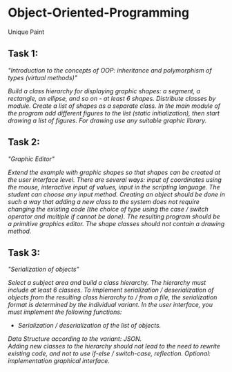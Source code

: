 # Object-Oriented-Programming
Unique Paint

## Task 1:
*"Introduction to the concepts of OOP: inheritance and polymorphism of types (virtual methods)"*  

*Build a class hierarchy for displaying graphic shapes: a segment, a rectangle, an ellipse, and so on - at least 6 shapes. Distribute classes by module. Create a list of shapes as a separate class. In the main module of the program add different figures to the list (static initialization), then start drawing a list of figures. For drawing use any suitable graphic library.*

## Task 2:
*"Graphic Editor"*

*Extend the example with graphic shapes so that shapes can be created at the user interface level. There are several ways: input of coordinates using the mouse, interactive input of values, input in the scripting language. The student can choose any input method. Creating an object should be done in such a way that adding a new class to the system does not require changing the existing code (the choice of type using the case / switch operator and multiple if cannot be done). The resulting program should be a primitive graphics editor. The shape classes should not contain a drawing method.*

## Task 3:
*"Serialization of objects"*

*Select a subject area and build a class hierarchy. The hierarchy must include at least 6 classes.
To implement serialization / deserialization of objects from the resulting class hierarchy to / from a file, the serialization format is determined by the individual variant.
In the user interface, you must implement the following functions:*
* *Serialization / deserialization of the list of objects.*

*Data Structure according to the variant: JSON.*  
*Adding new classes to the hierarchy should not lead to the need to rewrite existing code, and not to use if-else / switch-case, reflection.
Optional: implementation graphical interface.*
